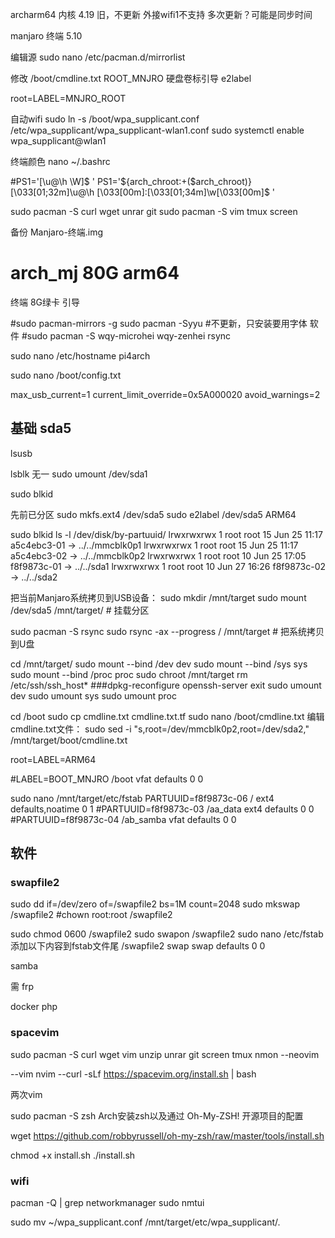 archarm64 内核 4.19 旧，不更新
外接wifi1不支持
多次更新？可能是同步时间


manjaro 终端  5.10


编辑源
sudo nano /etc/pacman.d/mirrorlist 

修改 /boot/cmdline.txt  ROOT_MNJRO
硬盘卷标引导 e2label  
                              
root=LABEL=MNJRO_ROOT 

 
 
自动wifi
sudo ln -s /boot/wpa_supplicant.conf /etc/wpa_supplicant/wpa_supplicant-wlan1.conf
sudo systemctl enable wpa_supplicant@wlan1


终端颜色
nano ~/.bashrc

#PS1='[\u@\h \W]\$ '
PS1='${arch_chroot:+($arch_chroot)}\[\033[01;32m\]\u@\h \[\033[00m\]:\[\033[01;34m\]\w\[\033[00m\]\$ '


sudo pacman -S curl wget unrar git 
sudo pacman -S vim tmux screen



备份  Manjaro-终端.img




# arch_mj 80G arm64
终端  8G绿卡 引导
  

#sudo pacman-mirrors -g
sudo pacman -Syyu
#不更新，只安装要用字体 软件
#sudo pacman -S wqy-microhei wqy-zenhei rsync


sudo nano /etc/hostname 
pi4arch



sudo nano /boot/config.txt 

max_usb_current=1
current_limit_override=0x5A000020
avoid_warnings=2




## 基础 sda5
lsusb

lsblk
无一 sudo umount /dev/sda1

sudo blkid

先前已分区
sudo mkfs.ext4 /dev/sda5
sudo e2label /dev/sda5 ARM64


sudo blkid
ls -l /dev/disk/by-partuuid/
lrwxrwxrwx 1 root root 15 Jun 25 11:17 a5c4ebc3-01 -> ../../mmcblk0p1
lrwxrwxrwx 1 root root 15 Jun 25 11:17 a5c4ebc3-02 -> ../../mmcblk0p2
lrwxrwxrwx 1 root root 10 Jun 25 17:05 f8f9873c-01 -> ../../sda1
lrwxrwxrwx 1 root root 10 Jun 27 16:26 f8f9873c-02 -> ../../sda2


把当前Manjaro系统拷贝到USB设备：
sudo mkdir /mnt/target
sudo mount /dev/sda5 /mnt/target/  # 挂载分区

sudo pacman -S rsync
sudo rsync -ax --progress / /mnt/target   # 把系统拷贝到U盘


cd /mnt/target/
sudo mount --bind /dev dev
sudo mount --bind /sys sys
sudo mount --bind /proc proc
sudo chroot /mnt/target
rm /etc/ssh/ssh_host*
###dpkg-reconfigure openssh-server
exit
sudo umount dev
sudo umount sys
sudo umount proc


cd /boot
sudo cp cmdline.txt cmdline.txt.tf
sudo nano /boot/cmdline.txt 
编辑cmdline.txt文件：
sudo sed -i "s,root=/dev/mmcblk0p2,root=/dev/sda2," /mnt/target/boot/cmdline.txt

root=LABEL=ARM64



#LABEL=BOOT_MNJRO  /boot   vfat    defaults        0       0

sudo nano /mnt/target/etc/fstab
PARTUUID=f8f9873c-06  /				ext4    defaults,noatime  0       1
#PARTUUID=f8f9873c-03  /aa_data			ext4    defaults	0       0
#PARTUUID=f8f9873c-04  /ab_samba		vfat    defaults	 0       0



## 软件

### swapfile2
sudo dd if=/dev/zero of=/swapfile2 bs=1M count=2048
sudo mkswap /swapfile2
#chown root:root /swapfile2

sudo chmod 0600 /swapfile2
sudo swapon /swapfile2
sudo nano /etc/fstab
添加以下内容到fstab文件尾
/swapfile2 swap swap defaults 0 0


samba

需
frp


docker php






### spacevim
sudo pacman -S  curl wget vim unzip unrar git screen tmux nmon
--neovim 

--vim  nvim
--curl -sLf https://spacevim.org/install.sh | bash

两次vim






sudo pacman -S zsh
Arch安装zsh以及通过 Oh-My-ZSH! 开源项目的配置

wget https://github.com/robbyrussell/oh-my-zsh/raw/master/tools/install.sh

chmod +x install.sh
./install.sh


### wifi
pacman -Q | grep networkmanager
sudo nmtui


sudo mv ~/wpa_supplicant.conf /mnt/target/etc/wpa_supplicant/.




